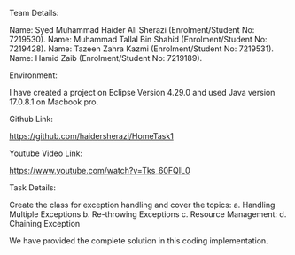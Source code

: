 Team Details:

Name: Syed Muhammad Haider Ali Sherazi (Enrolment/Student No: 7219530).
Name: Muhammad Tallal Bin Shahid (Enrolment/Student No: 7219428).
Name: Tazeen Zahra Kazmi (Enrolment/Student No: 7219531).
Name: Hamid Zaib (Enrolment/Student No: 7219189).

Environment:

I have created a project on Eclipse Version 4.29.0 and used Java version 17.0.8.1 on Macbook pro.

Github Link:

https://github.com/haidersherazi/HomeTask1

Youtube Video Link:

https://www.youtube.com/watch?v=Tks_60FQIL0

Task Details:

Create the class for exception handling and cover the topics:
a. Handling Multiple Exceptions 
b. Re-throwing Exceptions
c. Resource Management:
d. Chaining Exception

We have provided the complete solution in this coding implementation.
